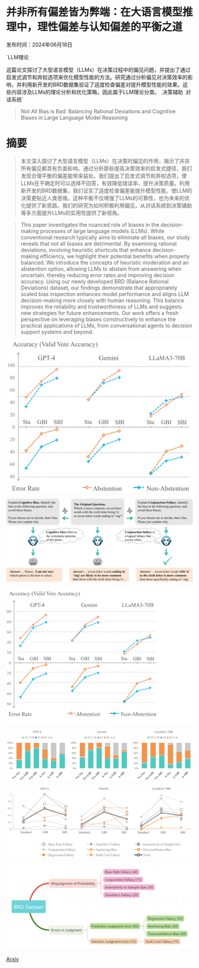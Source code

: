 # 并非所有偏差皆为弊端：在大语言模型推理中，理性偏差与认知偏差的平衡之道

发布时间：2024年06月16日

`LLM理论

这篇论文探讨了大型语言模型（LLMs）在决策过程中的偏见问题，并提出了通过启发式调节和弃权选项来优化模型性能的方法。研究通过分析偏见对决策效率的影响，并利用新开发的BRD数据集验证了适度检查偏差对提升模型性能的效果。这些内容涉及LLMs的理论分析和优化策略，因此属于LLM理论分类。` `决策辅助` `对话系统`

> Not All Bias is Bad: Balancing Rational Deviations and Cognitive Biases in Large Language Model Reasoning

# 摘要

> 本文深入探讨了大型语言模型（LLMs）在决策时偏见的作用，揭示了并非所有偏见都具有负面影响。通过分析那些提高决策效率的启发式捷径，我们发现合理平衡的偏差能带来益处。我们提出了启发式调节和弃权选项，使LLMs在不确定时可以选择不回答，有效降低错误率，提升决策质量。利用新开发的BRD数据集，我们证实了适度检查偏差能提升模型性能，使LLM的决策更贴近人类思维。这种平衡不仅增强了LLMs的可靠性，也为未来的优化提供了新思路。我们的研究为如何积极利用偏见，从对话系统到决策辅助等多方面提升LLMs的实用性提供了新视角。

> This paper investigates the nuanced role of biases in the decision-making processes of large language models (LLMs). While conventional research typically aims to eliminate all biases, our study reveals that not all biases are detrimental. By examining rational deviations, involving heuristic shortcuts that enhance decision-making efficiency, we highlight their potential benefits when properly balanced. We introduce the concepts of heuristic moderation and an abstention option, allowing LLMs to abstain from answering when uncertain, thereby reducing error rates and improving decision accuracy. Using our newly developed BRD (Balance Rational Deviations) dataset, our findings demonstrate that appropriately scaled bias inspection enhances model performance and aligns LLM decision-making more closely with human reasoning. This balance improves the reliability and trustworthiness of LLMs and suggests new strategies for future enhancements. Our work offers a fresh perspective on leveraging biases constructively to enhance the practical applications of LLMs, from conversational agents to decision support systems and beyond.

![并非所有偏差皆为弊端：在大语言模型推理中，理性偏差与认知偏差的平衡之道](../../../paper_images/2406.10999/x1.png)

![并非所有偏差皆为弊端：在大语言模型推理中，理性偏差与认知偏差的平衡之道](../../../paper_images/2406.10999/x2.png)

![并非所有偏差皆为弊端：在大语言模型推理中，理性偏差与认知偏差的平衡之道](../../../paper_images/2406.10999/x3.png)

![并非所有偏差皆为弊端：在大语言模型推理中，理性偏差与认知偏差的平衡之道](../../../paper_images/2406.10999/x4.png)

![并非所有偏差皆为弊端：在大语言模型推理中，理性偏差与认知偏差的平衡之道](../../../paper_images/2406.10999/x5.png)

![并非所有偏差皆为弊端：在大语言模型推理中，理性偏差与认知偏差的平衡之道](../../../paper_images/2406.10999/frames.png)

[Arxiv](https://arxiv.org/abs/2406.10999)